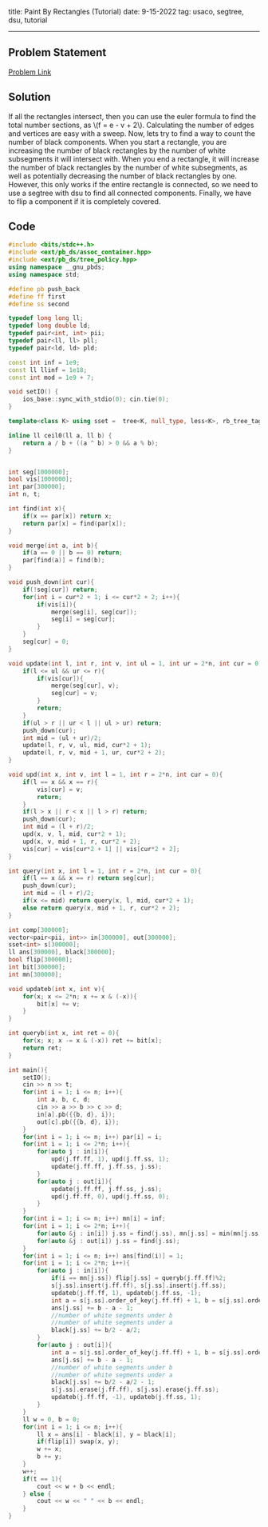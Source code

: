 title: Paint By Rectangles (Tutorial)
date: 9-15-2022
tag: usaco, segtree, dsu, tutorial

---

## Problem Statement

[Problem Link](http://usaco.org/index.php?page=viewproblem2&cpid=1212)

## Solution

If all the rectangles intersect, then you can use the euler formula to find the total number sections, as \\(f = e - v + 2\\). Calculating the number of edges and vertices are easy with a sweep. Now, lets try to find a way to count the number of black components. When you start a rectangle, you are increasing the number of black rectangles by the number of white subsegments it will intersect with. When you end a rectangle, it will increase the number of black rectangles by the number of white subsegments, as well as potentially decreasing the number of black rectangles by one. However, this only works if the entire rectangle is connected, so we need to use a segtree with dsu to find all connected components. Finally, we have to flip a component if it is completely covered. 

## Code

```c++
#include <bits/stdc++.h>
#include <ext/pb_ds/assoc_container.hpp>
#include <ext/pb_ds/tree_policy.hpp>
using namespace __gnu_pbds;
using namespace std;

#define pb push_back
#define ff first
#define ss second

typedef long long ll;
typedef long double ld;
typedef pair<int, int> pii;
typedef pair<ll, ll> pll;
typedef pair<ld, ld> pld;

const int inf = 1e9;
const ll llinf = 1e18;
const int mod = 1e9 + 7;

void setIO() {
    ios_base::sync_with_stdio(0); cin.tie(0);
}

template<class K> using sset =  tree<K, null_type, less<K>, rb_tree_tag, tree_order_statistics_node_update>;

inline ll ceil0(ll a, ll b) {
    return a / b + ((a ^ b) > 0 && a % b);
}


int seg[1000000];
bool vis[1000000];
int par[300000];
int n, t;

int find(int x){
    if(x == par[x]) return x;
    return par[x] = find(par[x]);
}

void merge(int a, int b){
    if(a == 0 || b == 0) return;
    par[find(a)] = find(b);
}

void push_down(int cur){
    if(!seg[cur]) return;
    for(int i = cur*2 + 1; i <= cur*2 + 2; i++){
        if(vis[i]){
            merge(seg[i], seg[cur]);
            seg[i] = seg[cur];
        }
    }
    seg[cur] = 0;
}

void update(int l, int r, int v, int ul = 1, int ur = 2*n, int cur = 0){
    if(l <= ul && ur <= r){
        if(vis[cur]){
            merge(seg[cur], v);
            seg[cur] = v;
        }
        return;
    }
    if(ul > r || ur < l || ul > ur) return;
    push_down(cur);
    int mid = (ul + ur)/2;
    update(l, r, v, ul, mid, cur*2 + 1);
    update(l, r, v, mid + 1, ur, cur*2 + 2);
}

void upd(int x, int v, int l = 1, int r = 2*n, int cur = 0){
    if(l == x && x == r){
        vis[cur] = v;
        return;
    }
    if(l > x || r < x || l > r) return;
    push_down(cur);
    int mid = (l + r)/2;
    upd(x, v, l, mid, cur*2 + 1);
    upd(x, v, mid + 1, r, cur*2 + 2);
    vis[cur] = vis[cur*2 + 1] || vis[cur*2 + 2];
}

int query(int x, int l = 1, int r = 2*n, int cur = 0){
    if(l == x && x == r) return seg[cur];
    push_down(cur);
    int mid = (l + r)/2;
    if(x <= mid) return query(x, l, mid, cur*2 + 1);
    else return query(x, mid + 1, r, cur*2 + 2);
}

int comp[300000];
vector<pair<pii, int>> in[300000], out[300000];
sset<int> s[300000];
ll ans[300000], black[300000];
bool flip[300000];
int bit[300000];
int mn[300000];

void updateb(int x, int v){
    for(x; x <= 2*n; x += x & (-x)){
        bit[x] += v;
    }
}

int queryb(int x, int ret = 0){
    for(x; x; x -= x & (-x)) ret += bit[x];
    return ret;
}

int main(){
    setIO();
    cin >> n >> t;
    for(int i = 1; i <= n; i++){
        int a, b, c, d;
        cin >> a >> b >> c >> d;
        in[a].pb({{b, d}, i});
        out[c].pb({{b, d}, i});
    }
    for(int i = 1; i <= n; i++) par[i] = i;
    for(int i = 1; i <= 2*n; i++){
        for(auto j : in[i]){
            upd(j.ff.ff, 1), upd(j.ff.ss, 1);
            update(j.ff.ff, j.ff.ss, j.ss);
        }
        for(auto j : out[i]){
            update(j.ff.ff, j.ff.ss, j.ss);
            upd(j.ff.ff, 0), upd(j.ff.ss, 0);
        }
    } 
    for(int i = 1; i <= n; i++) mn[i] = inf;
    for(int i = 1; i <= 2*n; i++){
        for(auto &j : in[i]) j.ss = find(j.ss), mn[j.ss] = min(mn[j.ss], i);
        for(auto &j : out[i]) j.ss = find(j.ss);
    }
    for(int i = 1; i <= n; i++) ans[find(i)] = 1;
    for(int i = 1; i <= 2*n; i++){
        for(auto j : in[i]){
            if(i == mn[j.ss]) flip[j.ss] = queryb(j.ff.ff)%2;
            s[j.ss].insert(j.ff.ff), s[j.ss].insert(j.ff.ss);
            updateb(j.ff.ff, 1), updateb(j.ff.ss, -1);
            int a = s[j.ss].order_of_key(j.ff.ff) + 1, b = s[j.ss].order_of_key(j.ff.ss) + 1;
            ans[j.ss] += b - a - 1;
            //number of white segments under b
            //number of white segments under a
            black[j.ss] += b/2 - a/2;
        }
        for(auto j : out[i]){
            int a = s[j.ss].order_of_key(j.ff.ff) + 1, b = s[j.ss].order_of_key(j.ff.ss) + 1;
            ans[j.ss] += b - a - 1;
            //number of white segments under b
            //number of white segments under a
            black[j.ss] += b/2 - a/2 - 1;
            s[j.ss].erase(j.ff.ff), s[j.ss].erase(j.ff.ss);
            updateb(j.ff.ff, -1), updateb(j.ff.ss, 1);
        }
    }
    ll w = 0, b = 0;
    for(int i = 1; i <= n; i++){
        ll x = ans[i] - black[i], y = black[i];
        if(flip[i]) swap(x, y);
        w += x;
        b += y;
    }
    w++;
    if(t == 1){
        cout << w + b << endl;
    } else {
        cout << w << " " << b << endl;
    }
}
```